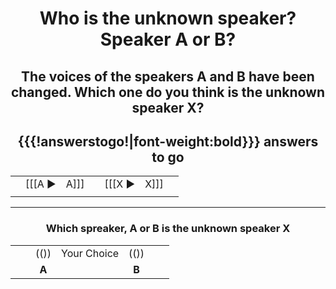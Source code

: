 <center>

# Who is the unknown speaker? Speaker A or B?

## The voices of the speakers A and B have been changed. Which one do you think is the unknown speaker X?

## {{{!answerstogo!|font-weight:bold}}} answers to go

|     |                     |   |                      |   |                     |    |
| -: | --------------: | - | :-------------: | - | :------------- | :- |
|     | [[[A ►|A]]] |   | [[[X ►|X]]] |   | [[[B ►|B]]] |    |
|     |                      |   |                     |   |                     |    | 
 
</center>

------------------------------------------------------

<center>

### Which spreaker, A or B is the unknown speaker X
|    |    |              |                         |                |    |   |
| - | -: | :-------: | :----------------: | :---------: | :- | - |
|    |   |     (())    |  Your Choice   |      (())      |   |   |
|    |   |  **A**  |                         |   **B**   |    |   |


</center>

[//comment]: # "These are internal parameters for the experiment and visible texts not in this Markdown"
[//comment]: # "----------"
[//parameter]: # "ExperimentAcronym:ABXexample"
[//parameter]: # "audioBaseURL:./Stimuli/"
[//parameter]: # "PracticeItems:4"
[//parameter]: # "ShuffleStimuli:true"
[//parameter]: # "RandomizeAB:false"
[//buttontext]: # "NextText:Next"
[//buttontext]: # "NextAlertText:Please listen to the recordings and answer the questions first"
[//buttontext]: # "ReadyText:Ready"
[//buttontext]: # "PlayText: "
[//buttontext]: # "RestartPageText:Restart"
[//buttontext]: # "SaveButtonText:Save Results"
[//buttontext]: # "SaveText:Please click XXSaveButtonTextXX and store the file"
[//tooltiptext]: # "ToolTipPlay:Play sound"
[//tooltiptext]: # "ToolTipNext:Go to next item"
[//tooltiptext]: # "ToolTipReadyReady please save results"
[//tooltiptext]: # "ToolTipRestart:Start a new experiment session"
[//tooltiptext]: # "ToolTipSave:Save the answer to a file"
[//comment]: # "----------"
[//comment]: # "These are stimuli for this experiment"
[//comment]: # "----------"
[//stimulus0]: # "A,B,X,LangA,LangB,LangX"
[//stimulus1]: # "https://upload.wikimedia.org/wikipedia/commons/6/62/De-Aluminium.ogg,https://upload.wikimedia.org/wikipedia/commons/e/e7/Fr-bordure.ogg,https://upload.wikimedia.org/wikipedia/commons/d/db/En-uk-illustrate.ogg,De,Fr,En"
[//stimulus1]: # "https://upload.wikimedia.org/wikipedia/commons/2/2d/Nl-aardhommel.ogg,https://upload.wikimedia.org/wikipedia/commons/8/8e/Or-ଅନୁଶୀଳନ.oga,https://upload.wikimedia.org/wikipedia/commons/d/da/L1188694-F1.oga,Nl,Or,Ar"
[//comment]: # "----------"
